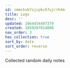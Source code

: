 ```yaml
---
id: cmmckvb7sjcpkv57ujrrh4m
title: Logs
desc: ''
updated: 1664454497379
created: 1659287014008
nav_order: 3
has_collection: true
sort_by: date
sort_order: reverse
---
```

Collected random daily notes